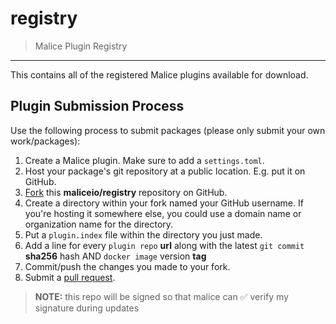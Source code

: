 registry
========

> Malice Plugin Registry

___

This contains all of the registered Malice plugins available for download.

Plugin Submission Process
-------------------------

Use the following process to submit packages (please only submit your own work/packages):

1. Create a Malice plugin. Make sure to add a  `settings.toml`.
2. Host your package's git repository at a public location. E.g. put it on GitHub.
3. [Fork](https://github.com/maliceio/registry#fork-destination-box) this **maliceio/registry** repository on GitHub.
4. Create a directory within your fork named your GitHub username. If you're hosting it somewhere else, you could use a domain name or organization name for the directory.
5. Put a `plugin.index` file within the directory you just made.
6. Add a line for every `plugin repo` **url** along with the latest `git commit` **sha256** hash AND `docker image` version **tag**
6. Commit/push the changes you made to your fork.
7. Submit a [pull request](https://github.com/bro/packages/compare).

> **NOTE:** this repo will be signed so that malice can :white_check_mark: verify my signature during updates
